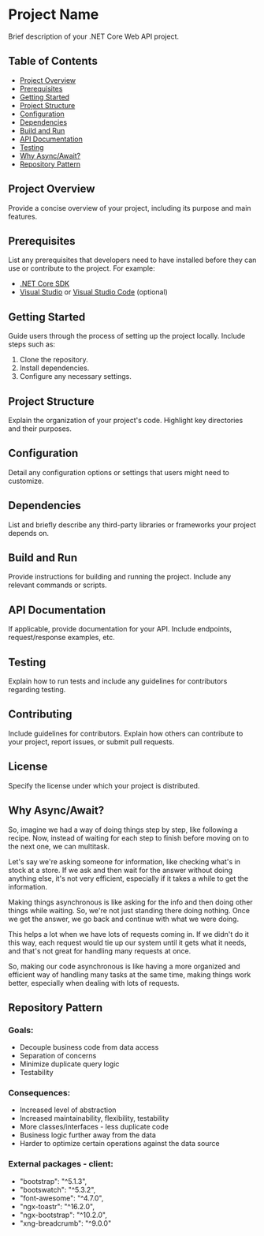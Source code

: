 # Project Name

Brief description of your .NET Core Web API project.

## Table of Contents

- [Project Overview](#project-overview)
- [Prerequisites](#prerequisites)
- [Getting Started](#getting-started)
- [Project Structure](#project-structure)
- [Configuration](#configuration)
- [Dependencies](#dependencies)
- [Build and Run](#build-and-run)
- [API Documentation](#api-documentation)
- [Testing](#testing)
- [Why Async/Await?](#why-async-await)
- [Repository Pattern](#repository-pattern)

## Project Overview

Provide a concise overview of your project, including its purpose and main features.

## Prerequisites

List any prerequisites that developers need to have installed before they can use or contribute to the project. For example:
- [.NET Core SDK](https://dotnet.microsoft.com/download)
- [Visual Studio](https://visualstudio.microsoft.com/) or [Visual Studio Code](https://code.visualstudio.com/) (optional)

## Getting Started

Guide users through the process of setting up the project locally. Include steps such as:
1. Clone the repository.
2. Install dependencies.
3. Configure any necessary settings.

## Project Structure

Explain the organization of your project's code. Highlight key directories and their purposes.

## Configuration

Detail any configuration options or settings that users might need to customize.

## Dependencies

List and briefly describe any third-party libraries or frameworks your project depends on.

## Build and Run

Provide instructions for building and running the project. Include any relevant commands or scripts.

## API Documentation

If applicable, provide documentation for your API. Include endpoints, request/response examples, etc.

## Testing

Explain how to run tests and include any guidelines for contributors regarding testing.

## Contributing

Include guidelines for contributors. Explain how others can contribute to your project, report issues, or submit pull requests.

## License

Specify the license under which your project is distributed.

## Why Async/Await?

So, imagine we had a way of doing things step by step, like following a recipe. Now, instead of waiting for each step to finish before moving on to the next one, we can multitask.

Let's say we're asking someone for information, like checking what's in stock at a store. If we ask and then wait for the answer without doing anything else, it's not very efficient, especially if it takes a while to get the information.

Making things asynchronous is like asking for the info and then doing other things while waiting. So, we're not just standing there doing nothing. Once we get the answer, we go back and continue with what we were doing.

This helps a lot when we have lots of requests coming in. If we didn't do it this way, each request would tie up our system until it gets what it needs, and that's not great for handling many requests at once.

So, making our code asynchronous is like having a more organized and efficient way of handling many tasks at the same time, making things work better, especially when dealing with lots of requests.

## Repository Pattern

### Goals:

- Decouple business code from data access
- Separation of concerns
- Minimize duplicate query logic
- Testability

### Consequences:

- Increased level of abstraction
- Increased maintainability, flexibility, testability
- More classes/interfaces - less duplicate code
- Business logic further away from the data
- Harder to optimize certain operations against the data source

### External packages - client:
- "bootstrap": "^5.1.3",
- "bootswatch": "^5.3.2",
- "font-awesome": "^4.7.0",
- "ngx-toastr": "^16.2.0",
- "ngx-bootstrap": "^10.2.0",
- "xng-breadcrumb": "^9.0.0"
